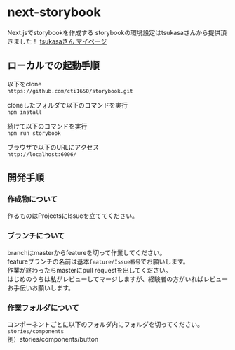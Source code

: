 # next-storybook
Next.jsでstorybookを作成する
storybookの環境設定はtsukasaさんから提供頂きました！
[tsukasaさん マイページ](https://github.com/tatsuHigh)

## ローカルでの起動手順
以下をclone  
```https://github.com/cti1650/storybook.git```  

cloneしたフォルダで以下のコマンドを実行  
```npm install```  

続けて以下のコマンドを実行  
```npm run storybook```  

ブラウザで以下のURLにアクセス  
```http://localhost:6006/```  

## 開発手順
### 作成物について
作るものはProjectsにIssueを立ててください。  

### ブランチについて
branchはmasterからfeatureを切って作業してください。  
featureブランチの名前は基本```feature/Issue番号```でお願いします。  
作業が終わったらmasterにpull requestを出してください。  
はじめのうちは私がレビューしてマージしますが、経験者の方がいればレビューお手伝いお願いします。  

### 作業フォルダについて
コンポーネントごとに以下のフォルダ内にフォルダを切ってください。  
```stories/components```  
例）stories/components/button
